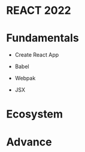 # **REACT 2022**

# Fundamentals
- Create React App

- Babel

- Webpak

- JSX

# Ecosystem

# Advance
